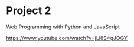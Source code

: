 # Project 2

Web Programming with Python and JavaScript

https://www.youtube.com/watch?v=jLl8S4gJOGY

